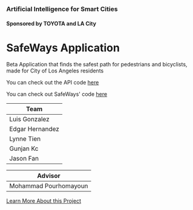 ### Artificial Intelligence for Smart Cities
#### Sponsored by TOYOTA and LA City

# SafeWays Application

Beta Application that finds the safest path for pedestrians and bicyclists, made for City of Los Angeles residents

You can check out the API code [here](https://github.com/lgon070/safeways_api)

You can check out SafeWays' code [here](https://github.com/lgon070/safeways_app)

| Team | 
| ------ | 
| Luis Gonzalez |
| Edgar Hernandez |
| Lynne Tien |
| Gunjan Kc | 
| Jason Fan | 
 
| Advisor | 
| ------ | 
| Mohammad Pourhomayoun |
    
[Learn More About this Project](https://csns.cysun.org/department/cs/project/view?id=7808911)
